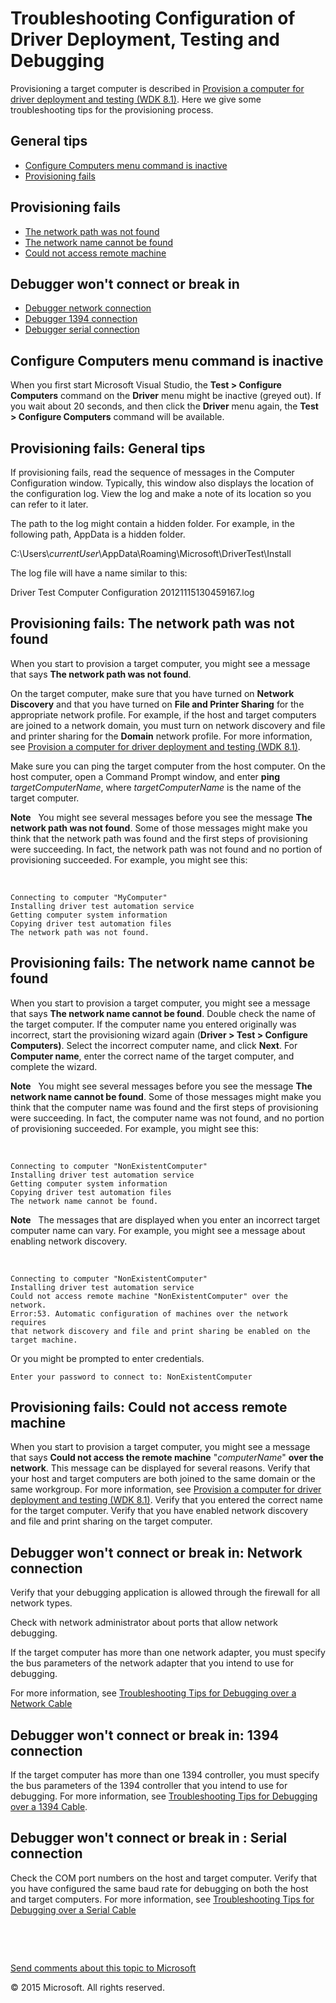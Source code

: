 <span id="vsdriver.troubleshooting_configuration_of_driver_deployment__testing_and_debugging"></span>Troubleshooting Configuration of Driver Deployment, Testing and Debugging
==============================================================================================================================================================================

Provisioning a target computer is described in [Provision a computer for driver deployment and testing (WDK 8.1)](wdkgetstart.provision_a_target_computer_wdk_8_1). Here we give some troubleshooting tips for the provisioning process.

<span id="General_tips"></span><span id="general_tips"></span><span id="GENERAL_TIPS"></span>General tips
---------------------------------------------------------------------------------------------------------

-   [Configure Computers menu command is inactive](#configure_computers_menu_command_is_inactive)
-   [Provisioning fails](#provisioning_fails_general_tips)

<span id="Provisioning_fails"></span><span id="provisioning_fails"></span><span id="PROVISIONING_FAILS"></span>Provisioning fails
---------------------------------------------------------------------------------------------------------------------------------

-   [The network path was not found](#domain_the_network_path_was_not_found)
-   [The network name cannot be found](#domain_the_network_name_cannot_be_found)
-   [Could not access remote machine](#domain_could_not_access_remote_machine)

<span id="Debugger_won_t_connect_or_break_in"></span><span id="debugger_won_t_connect_or_break_in"></span><span id="DEBUGGER_WON_T_CONNECT_OR_BREAK_IN"></span>Debugger won't connect or break in
-------------------------------------------------------------------------------------------------------------------------------------------------------------------------------------------------

-   [Debugger network connection](#debugger_wont_connect_network)
-   [Debugger 1394 connection](#debugger_wont_connect_1394)
-   [Debugger serial connection](#debugger_wont_connect_serial)

<span id="configure_computers_menu_command_is_inactive"></span><span id="CONFIGURE_COMPUTERS_MENU_COMMAND_IS_INACTIVE"></span>Configure Computers menu command is inactive
--------------------------------------------------------------------------------------------------------------------------------------------------------------------------

When you first start Microsoft Visual Studio, the **Test &gt; Configure Computers** command on the **Driver** menu might be inactive (greyed out). If you wait about 20 seconds, and then click the **Driver** menu again, the **Test &gt; Configure Computers** command will be available.

<span id="provisioning_fails_general_tips"></span><span id="PROVISIONING_FAILS_GENERAL_TIPS"></span>Provisioning fails: General tips
------------------------------------------------------------------------------------------------------------------------------------

If provisioning fails, read the sequence of messages in the Computer Configuration window. Typically, this window also displays the location of the configuration log. View the log and make a note of its location so you can refer to it later.

The path to the log might contain a hidden folder. For example, in the following path, AppData is a hidden folder.

C:\\Users\\*currentUser*\\AppData\\Roaming\\Microsoft\\DriverTest\\Install

The log file will have a name similar to this:

Driver Test Computer Configuration 20121115130459167.log

<span id="domain_the_network_path_was_not_found"></span><span id="DOMAIN_THE_NETWORK_PATH_WAS_NOT_FOUND"></span>Provisioning fails: The network path was not found
------------------------------------------------------------------------------------------------------------------------------------------------------------------

When you start to provision a target computer, you might see a message that says **The network path was not found**.

On the target computer, make sure that you have turned on **Network Discovery** and that you have turned on **File and Printer Sharing** for the appropriate network profile. For example, if the host and target computers are joined to a network domain, you must turn on network discovery and file and printer sharing for the **Domain** network profile. For more information, see [Provision a computer for driver deployment and testing (WDK 8.1)](wdkgetstart.provision_a_target_computer_wdk_8_1).

Make sure you can ping the target computer from the host computer. On the host computer, open a Command Prompt window, and enter **ping** *targetComputerName*, where *targetComputerName* is the name of the target computer.

**Note**  
You might see several messages before you see the message **The network path was not found**. Some of those messages might make you think that the network path was found and the first steps of provisioning were succeeding. In fact, the network path was not found and no portion of provisioning succeeded. For example, you might see this:

 

``` syntax
Connecting to computer "MyComputer"
Installing driver test automation service
Getting computer system information
Copying driver test automation files
The network path was not found.
```

<span id="domain_the_network_name_cannot_be_found"></span><span id="DOMAIN_THE_NETWORK_NAME_CANNOT_BE_FOUND"></span>Provisioning fails: The network name cannot be found
------------------------------------------------------------------------------------------------------------------------------------------------------------------------

When you start to provision a target computer, you might see a message that says **The network name cannot be found**. Double check the name of the target computer. If the computer name you entered originally was incorrect, start the provisioning wizard again (**Driver &gt; Test &gt; Configure Computers)**. Select the incorrect computer name, and click **Next**. For **Computer name**, enter the correct name of the target computer, and complete the wizard.

**Note**  
You might see several messages before you see the message **The network name cannot be found**. Some of those messages might make you think that the computer name was found and the first steps of provisioning were succeeding. In fact, the computer name was not found, and no portion of provisioning succeeded. For example, you might see this:

 

``` syntax
Connecting to computer "NonExistentComputer"
Installing driver test automation service
Getting computer system information
Copying driver test automation files
The network name cannot be found.
```

**Note**  
The messages that are displayed when you enter an incorrect target computer name can vary. For example, you might see a message about enabling network discovery.

 

``` syntax
Connecting to computer "NonExistentComputer"
Installing driver test automation service
Could not access remote machine "NonExistentComputer" over the network. 
Error:53. Automatic configuration of machines over the network requires
that network discovery and file and print sharing be enabled on the 
target machine.
```

Or you might be prompted to enter credentials.

``` syntax
Enter your password to connect to: NonExistentComputer
```

<span id="domain_could_not_access_remote_machine"></span><span id="DOMAIN_COULD_NOT_ACCESS_REMOTE_MACHINE"></span>Provisioning fails: Could not access remote machine
---------------------------------------------------------------------------------------------------------------------------------------------------------------------

When you start to provision a target computer, you might see a message that says **Could not access the remote machine** "*computerName*" **over the network**. This message can be displayed for several reasons. Verify that your host and target computers are both joined to the same domain or the same workgroup. For more information, see [Provision a computer for driver deployment and testing (WDK 8.1)](wdkgetstart.provision_a_target_computer_wdk_8_1). Verify that you entered the correct name for the target computer. Verify that you have enabled network discovery and file and print sharing on the target computer.

<span id="debugger_wont_connect_network"></span><span id="DEBUGGER_WONT_CONNECT_NETWORK"></span>Debugger won't connect or break in: Network connection
------------------------------------------------------------------------------------------------------------------------------------------------------

Verify that your debugging application is allowed through the firewall for all network types.

Check with network administrator about ports that allow network debugging.

If the target computer has more than one network adapter, you must specify the bus parameters of the network adapter that you intend to use for debugging.

For more information, see [Troubleshooting Tips for Debugging over a Network Cable](debugger.setting_up_a_network_debugging_connection_in_visual_studio#troubleshooting_tips_for_debugging_over_a_network_cable#troubleshooting_tips_for_debugging_over_a_network_cable)

<span id="debugger_wont_connect_1394"></span><span id="DEBUGGER_WONT_CONNECT_1394"></span>Debugger won't connect or break in: 1394 connection
---------------------------------------------------------------------------------------------------------------------------------------------

If the target computer has more than one 1394 controller, you must specify the bus parameters of the 1394 controller that you intend to use for debugging. For more information, see [Troubleshooting Tips for Debugging over a 1394 Cable](debugger.setting_up_a_1394_cable_connection_in_visual_studio#troubleshooting_tips_for_debugging_over_a_1394_cable#troubleshooting_tips_for_debugging_over_a_1394_cable).

<span id="debugger_wont_connect_serial"></span><span id="DEBUGGER_WONT_CONNECT_SERIAL"></span>Debugger won't connect or break in : Serial connection
----------------------------------------------------------------------------------------------------------------------------------------------------

Check the COM port numbers on the host and target computer. Verify that you have configured the same baud rate for debugging on both the host and target computers. For more information, see [Troubleshooting Tips for Debugging over a Serial Cable](debugger.setting_up_a_null-modem_cable_connection_in_visual_studio#troubleshooting_tips_for_debugging_over_a_serial_cable#troubleshooting_tips_for_debugging_over_a_serial_cable)

 

 

[Send comments about this topic to Microsoft](mailto:wsddocfb@microsoft.com?subject=Documentation%20feedback%20[VsDriver\vsdriver]:%20Troubleshooting%20Configuration%20of%20Driver%20Deployment,%20Testing%20and%20Debugging%20%20RELEASE:%20(9/24/2015)&body=%0A%0APRIVACY%20STATEMENT%0A%0AWe%20use%20your%20feedback%20to%20improve%20the%20documentation.%20We%20don't%20use%20your%20email%20address%20for%20any%20other%20purpose,%20and%20we'll%20remove%20your%20email%20address%20from%20our%20system%20after%20the%20issue%20that%20you're%20reporting%20is%20fixed.%20While%20we're%20working%20to%20fix%20this%20issue,%20we%20might%20send%20you%20an%20email%20message%20to%20ask%20for%20more%20info.%20Later,%20we%20might%20also%20send%20you%20an%20email%20message%20to%20let%20you%20know%20that%20we've%20addressed%20your%20feedback.%0A%0AFor%20more%20info%20about%20Microsoft's%20privacy%20policy,%20see%20http://privacy.microsoft.com/en-us/default.aspx. "Send comments about this topic to Microsoft")

© 2015 Microsoft. All rights reserved.
